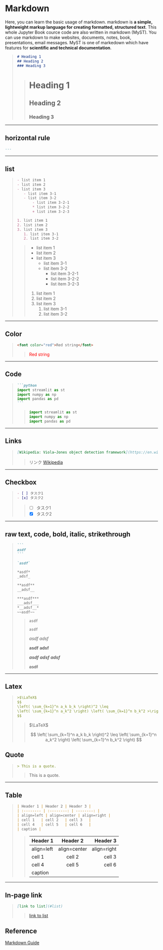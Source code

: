 # Markdown

Here, you can learn the basic usage of markdown. markdown is **a simple, lightweight markup language for creating formatted, structured text**.
This whole Jupyter Book cource code are also written in markdown (MyST). You can use markdown to make websites, documents, notes, book, presentations, email messages. MyST is one of markedown which have features for **scientific and technical documentation**.

>```md
># Heading 1
>## Heading 2
>### Heading 3
>```
>
>># Heading 1
>>## Heading 2
>>### Heading 3
---


## horizontal rule
```md
---
```
---


## list
>```md
>- list item 1
>- list item 2
>- list item 3
>    - list item 3-1
>    - list item 3-2
>        - list item 3-2-1
>        * list item 3-2-2
>        + list item 3-2-3
>
>1. list item 1
>2. list item 2
>3. list item 3
>    1. list item 3-1
>    2. list item 3-2
>```
>
>>- list item 1
>>- list item 2
>>- list item 3
>>    - list item 3-1
>>    - list item 3-2
>>        - list item 3-2-1
>>        * list item 3-2-2
>>        + list item 3-2-3
>>
>>
>>1. list item 1
>>2. list item 2
>>3. list item 3
>>    1. list item 3-1
>>    2. list item 3-2
---

## Color
>```md
><font color="red">Red string</font>
>```
>><font color="red">Red string </font>
---

## Code
>````md
>```python
>import streamlit as st
>import numpy as np
>import pandas as pd
>```
>````
>>```python
>>import streamlit as st
>>import numpy as np
>>import pandas as pd
>>```
---

## Links
>```md
>[Wikipedia: Viola–Jones object detection framework](https://en.wikipedia.org/wiki/Viola%E2%80%93Jones_object_detection_framework)
>```
>>リンク
[Wikipedia](https://en.wikipedia.org/wiki/)

---

## Checkbox
>```md
>- [ ] タスク1
>- [x] タスク2
>```
>>- [ ] タスク1
>>- [x] タスク2
---


## raw text, code, bold, italic, strikethrough
>````md
>```
>asdf
>```
>
>`asdf`
>
>*asdf*
>_adsf_
>
>**asdf**
>__adsf__
>
>***asdf***
>___adsf___
>*__adsf__*
>~~asdf~~
>````
>>```
>>asdf
>>```
>>
>>`asdf`
>>
>>*asdf*
>>_adsf_
>>
>>**asdf**
>>__adsf__
>>
>>***asdf***
>>___adsf___
>>*__adsf__*
>>
>>~~asdf~~
---

## Latex
>```md
>>$\LaTeX$
>$$
>\left( \sum_{k=1}^n a_k b_k \right)^2 \leq
>\left( \sum_{k=1}^n a_k^2 \right) \left( \sum_{k=1}^n b_k^2 >\right)
>$$
>```
>>$\LaTeX$
>>
>>$$
\left( \sum_{k=1}^n a_k b_k \right)^2 \leq
\left( \sum_{k=1}^n a_k^2 \right) \left( \sum_{k=1}^n b_k^2 \right)
$$

## Quote
>```md
>> This is a quote.
>```
>> This is a quote.
---

## Table
>```md
>| Header 1 | Header 2 | Header 3 |
>| :-------- | :--------: | --------: |
>| align=left | align=center | align=right |
>| cell 1   | cell 2   | cell 3   |
>| cell 4   | cell 5   | cell 6   |
>| caption |
>```
>>| Header 1 | Header 2 | Header 3 |
>>| :-------- | :--------: | --------: |
>>| align=left | align=center | align=right |
>>| cell 1   | cell 2   | cell 3   |
>>| cell 4   | cell 5   | cell 6   |
>>| caption |
---


## In-page link
>```md
>[link to list](#list)
>```
>>[link to list](#list)



## Reference
[Markdown Guide](https://www.google.com/url?sa=t&rct=j&q=&esrc=s&source=web&cd=&cad=rja&uact=8&ved=2ahUKEwiW8bKRiv33AhXFC94KHb5XAYgQFnoECAwQAQ&url=https%3A%2F%2Fwww.markdownguide.org%2F&usg=AOvVaw1fohdJEEbL6kohiJ-Pimbe)